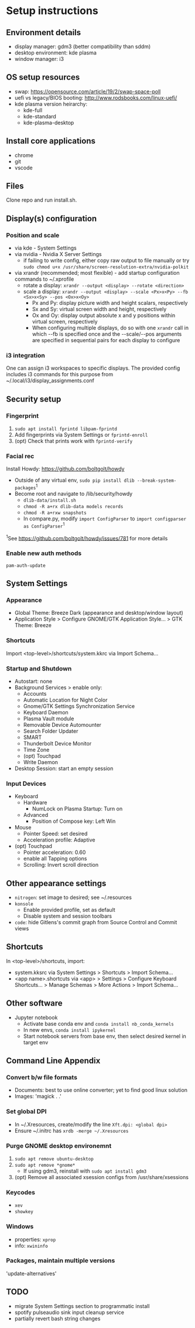 # Setup instructions

## Environment details
- display manager: gdm3 (better compatibility than sddm)
- desktop environment: kde plasma
- window manager: i3

## OS setup resources
- swap: https://opensource.com/article/19/2/swap-space-poll
- uefi vs legacy/BIOS booting: http://www.rodsbooks.com/linux-uefi/
- kde plasma version heirarchy:
    - kde-full
    - kde-standard
    - kde-plasma-desktop

## Install core applications
- chrome
- git
- vscode

## Files
Clone repo and run install.sh.

## Display(s) configuration
### Position and scale
- via kde - System Settings
- via nvidia - Nvidia X Server Settings
    - if failing to write config, either copy raw output to file manually or
    try `sudo chmod u+x /usr/share/screen-resolution-extra/nvidia-polkit`
- via xrandr (recommended; most flexible) - add startup configuration commands to ~/.xprofile
    - rotate a display: `xrandr --output <display> --rotate <direction>`
    - scale a display: `xrandr --output <display> --scale <Px>x<Py> --fb <Sx>x<Sy> --pos <Ox>x<Oy>`
        - Px and Py: display picture width and height scalars, respectively
        - Sx and Sy: virtual screen width and height, respectively
        - Ox and Oy: display output absolute x and y positions within virtual screen, respectively  
        - When configuring multiple displays, do so with one `xrandr` call in which --fb is specified once and the --scale/--pos arguments are specified in sequential pairs for each display to configure
### i3 integration
One can assign i3 workspaces to specific displays. The provided config includes i3 commands for this purpose from ~/.local/i3/display_assignments.conf

## Security setup
### Fingerprint
1. `sudo apt install fprintd libpam-fprintd`
2. Add fingerprints via System Settings or `fprintd-enroll`
3. (opt) Check that prints work with `fprintd-verify`
### Facial rec
Install Howdy: https://github.com/boltgolt/howdy
- Outside of any virtual env, `sudo pip install dlib --break-system-packages`<sup>1</sup>
- Become root and navigate to /lib/security/howdy
    - `dlib-data/install.sh`
    - `chmod -R a+rx dlib-data models records`
    - `chmod -R a+rxw snapshots`
    - In compare.py, modify `import ConfigParser` to `import configparser as ConfigParser`<sup>1</sup><br>

<sup>1</sup>See https://github.com/boltgolt/howdy/issues/781 for more details
### Enable new auth methods
`pam-auth-update`

## System Settings
### Appearance
- Global Theme: Breeze Dark (appearance and desktop/window layout)
- Application Style > Configure GNOME/GTK Application Style... > GTK Theme: Breeze
### Shortcuts
Import \<top-level\>/shortcuts/system.kkrc via Import Schema...
### Startup and Shutdown
- Autostart: none
- Background Services > enable only:
    - Accounts
    - Automatic Location for Night Color
    - Gnome/GTK Settings Synchronization Service
    - Keyboard Daemon
    - Plasma Vault module
    - Removable Device Automounter
    - Search Folder Updater
    - SMART
    - Thunderbolt Device Monitor
    - Time Zone
    - (opt) Touchpad
    - Write Daemon
- Desktop Session: start an empty session
### Input Devices
- Keyboard
    - Hardware
        - NumLock on Plasma Startup: Turn on
    - Advanced
        - Position of Compose key: Left Win
- Mouse
    - Pointer Speed: set desired
    - Acceleration profile: Adaptive
- (opt) Touchpad
    - Pointer acceleration: 0.60
    - enable all Tapping options
    - Scrolling: Invert scroll direction

## Other appearance settings
- `nitrogen`: set image to desired; see ~/.resources
- `konsole` 
    - Enable provided profile, set as default
    - Disable system and session toolbars
- `code`: hide Gitlens's commit graph from Source Control and Commit views

## Shortcuts
In \<top-level\>/shortcuts, import:
- system.kksrc via System Settings > Shortcuts > Import Schema...
- \<app name\>.shortcuts via \<app\> > Settings > Configure Keyboard Shortcuts... > Manage Schemas > More Actions > Import Schema...

## Other software
- Jupyter notebook
    - Activate base conda env and `conda install nb_conda_kernels`
    - In new envs, `conda install ipykernel`
    - Start notebook servers from base env, then select desired kernel in target env

## Command Line Appendix
### Convert b/w file formats
- Documents: best to use online converter; yet to find good linux solution
- Images: 'magick <file>.<source format> <target name>.<target format>'
### Set global DPI
- In ~/.Xresources, create/modify the line `Xft.dpi: <global dpi>`
- Ensure ~/.initrc has `xrdb -merge ~/.Xresources`
### Purge GNOME desktop environemnt
1. `sudo apt remove ubuntu-desktop`
2. `sudo apt remove *gnome*`
    - If using gdm3, reinstall with `sudo apt install gdm3`
3. (opt) Remove all associated xsession configs from /usr/share/xsessions
### Keycodes
- `xev`
- `showkey`
### Windows
- properties: `xprop`
- info: `xwininfo`
### Packages, maintain multiple versions
'update-alternatives'

## TODO
- migrate System Settings section to programmatic install
- spotify pulseaudio sink input cleanup service
- partially revert bash string changes

